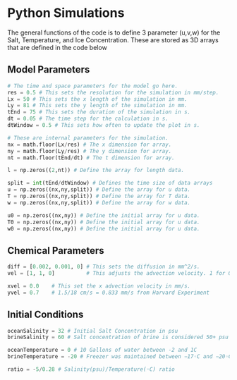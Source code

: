 # Python Simulations
The general functions of the code is to define 3 parameter (u,v,w) for the Salt, Temperature, and Ice Concentration. These are stored as 3D arrays that are defined in the code below
## Model Parameters
```python
# The time and space parameters for the model go here.
res = 0.5 # This sets the resolution for the simulation in mm/step.
Lx = 50 # This sets the x length of the simulation in mm.
Ly = 81 # This sets the y length of the simulation in mm.
tEnd = 75 # This sets the duration of the simulation in s.
dt = 0.05 # The time step for the calculation in s.
dtWindow = 0.5 # This sets how often to update the plot in s.

# These are internal parameters for the simulation.
nx = math.floor(Lx/res) # The x dimension for array.
ny = math.floor(Ly/res) # The y dimension for array.
nt = math.floor(tEnd/dt) # The t dimension for array.

l = np.zeros((2,nt)) # Define the array for length data.

split = int(tEnd/dtWindow) # Defines the time size of data arrays
u = np.zeros((nx,ny,split)) # Define the array for u data.
T = np.zeros((nx,ny,split)) # Define the array for T data.
w = np.zeros((nx,ny,split)) # Define the array for w data.

u0 = np.zeros((nx,ny)) # Define the initial array for u data.
T0 = np.zeros((nx,ny)) # Define the initial array for u data.
w0 = np.zeros((nx,ny)) # Define the initial array for u data.
```
## Chemical Parameters
```python
diff = [0.002, 0.001, 0] # This sets the diffusion in mm^2/s.
vel = [1, 1, 0]          # This adjusts the advection velocity. 1 for On, 0 for Off

xvel = 0.0    # This set the x advection velocity in mm/s.
yvel = 0.7    # 1.5/18 cm/s = 0.833 mm/s from Harvard Experiment
```
## Initial Conditions
```python      
oceanSalinity = 32 # Initial Salt Concentration in psu
brineSalinity = 60 # Salt concentration of brine is considered 50+ psu

oceanTemperature = 0 # 10 Gallons of water between -2 and 1C
brineTemperature = -20 # Freezer was maintained between −17◦C and −20◦C

ratio = -5/0.28 # Salinity(psu)/Temperature(◦C) ratio
```